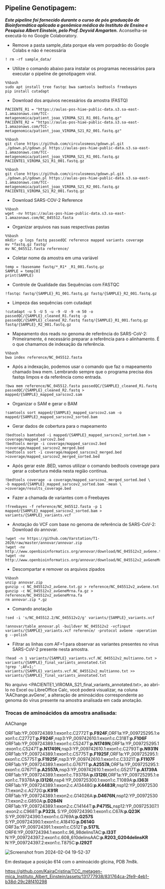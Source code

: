 ## Pipeline Genotipagem:
***Este pipeline foi fornecido durante o curso de pós graduação de Bioinformática aplicada a genômica médica do Instituto de Ensino e Pesquisa Albert Einstein, pelo Prof. Deyvid Amgarten.*** Aconselha-se executá-lo no Google Colaboratory.

- Remove a pasta sample_data porque ela vem porpadrão do Google Colabs e não é necessária
```
! rm -rf sample_data/
```
- Utilize o comando abaixo para instalar os programas necessários para executar o pipeline de genotipagem viral.
```
%%bash
sudo apt install tree fastqc bwa samtools bedtools freebayes
pip install cutadapt
```
- Download dos arquivos necessários da amostra (FASTQ)
```
PACIENTE_R1 = "https://aulas-pos-hiae-public-data.s3.sa-east-1.amazonaws.com/TCC-metagenomica/patient_joao_VIROMA_S21_R1_001.fastq.gz"
PACIENTE_R2 = "https://aulas-pos-hiae-public-data.s3.sa-east-1.amazonaws.com/TCC-metagenomica/patient_joao_VIROMA_S21_R2_001.fastq.gz"
```
```
%%bash
git clone https://github.com/circulosmeos/gdown.pl.git
./gdown.pl/gdown.pl https://aulas-pos-hiae-public-data.s3.sa-east-1.amazonaws.com/TCC-metagenomica/patient_joao_VIROMA_S21_R1_001.fastq.gz PACIENTE1_VIROMA_S21_R1_001.fastq.gz
```
```
%%bash
git clone https://github.com/circulosmeos/gdown.pl.git
./gdown.pl/gdown.pl https://aulas-pos-hiae-public-data.s3.sa-east-1.amazonaws.com/TCC-metagenomica/patient_joao_VIROMA_S21_R2_001.fastq.gz PACIENTE1_VIROMA_S21_R2_001.fastq.gz
```
- Download SARS-COV-2 Reference
```
%%bash
wget -nv https://aulas-pos-hiae-public-data.s3.sa-east-1.amazonaws.com/NC_045512.fasta
```
- Organizar arquivos nas suas respectivas pastas
```
%%bash
mkdir -p logs fastq passedQC reference mapped variants coverage
mv *fastq.gz fastq/
mv NC_045512.fasta reference/
```
- Coletar nome da amostra em uma variável
```
temp = !basename fastq/*_R1* _R1_001.fastq.gz
SAMPLE = temp[0]
print(SAMPLE)
```
- Controle de Qualidade das Sequências com FASTQC
```
!fastqc fastq/{SAMPLE}_R1_001.fastq.gz fastq/{SAMPLE}_R2_001.fastq.gz
```
- Limpeza das sequências com cutadapt
```
!cutadapt -u 5 -U 5 -u -9 -U -9 -m 50 -o passedQC/{SAMPLE}_cleaned_R1.fastq -p passedQC/{SAMPLE}_cleaned_R2.fastq fastq/{SAMPLE}_R1_001.fastq.gz fastq/{SAMPLE}_R2_001.fastq.gz
```
- Mapeamento dos reads no genoma de referência do SARS-CoV-2: Primeiramente, é necessário preparar a referência para o alinhamento. É o que chamamos de indexação da referência.
```
%%bash
bwa index reference/NC_045512.fasta
```
- Após a indexação, podemos usar o comando que faz o mapeamento chamado bwa mem. Lembrando sempre que o programa precisa dos fastqs limpos e da referência como entrada.
```
!bwa mem reference/NC_045512.fasta passedQC/{SAMPLE}_cleaned_R1.fastq passedQC/{SAMPLE}_cleaned_R2.fastq > mapped/{SAMPLE}_mapped_sarscov2.sam
```
- Organizar o SAM e gerar o BAM
```
!samtools sort mapped/{SAMPLE}_mapped_sarscov2.sam -o mapped/{SAMPLE}_mapped_sarscov2_sorted.bam
```
- Gerar dados de cobertura para o mapeamento
```
!bedtools bamtobed -i mapped/{SAMPLE}_mapped_sarscov2_sorted.bam > coverage/mapped_sarcov2.bed
!bedtools merge -i coverage/mapped_sarcov2.bed >coverage/mapped_sarscov2_merged.bed
!bedtools sort -i coverage/mapped_sarscov2_merged.bed >coverage/mapped_sarscov2_merged_sorted.bed
```
- Após gerar este .BED, vamos utilizar o comando bedtools coverage para gerar a cobertura média nesta região contínua.
```
!bedtools coverage -a coverage/mapped_sarscov2_merged_sorted.bed \
-b mapped/{SAMPLE}_mapped_sarscov2_sorted.bam -mean \
>coverage/results_coverage.bed
```
- Fazer a chamada de variantes com o Freebayes
```
!freebayes -f reference/NC_045512.fasta -p 1 mapped/{SAMPLE}_mapped_sarscov2_sorted.bam > variants/{SAMPLE}_variants.vcf
```
- Anotação do VCF com base no genoma de referência de SARS-CoV-2: Download do annovar.
```
!wget -nv https://github.com/Varstation/T1-2020/raw/master/annovar/annovar.zip
!wget -nv http://www.openbioinformatics.org/annovar/download/NC_045512v2_avGene.txt.gz
!wget -nv http://www.openbioinformatics.org/annovar/download/NC_045512v2_avGeneMrna.fa.gz
```
- Descompartar e remover os arquivos zipados
```
%%bash
unzip annovar.zip
gunzip -c NC_045512v2_avGene.txt.gz > reference/NC_045512v2_avGene.txt
gunzip -c NC_045512v2_avGeneMrna.fa.gz > reference/NC_045512v2_avGeneMrna.fa
rm annovar.zip *.gz
```
- Comando anotação
```
!sed -i 's/NC_045512.2/NC_045512v2/g' variants/{SAMPLE}_variants.vcf
```
```
!annovar/table_annovar.pl -buildver NC_045512v2 -vcfinput variants/{SAMPLE}_variants.vcf reference/ -protocol avGene -operation g --polish
```
- Filtrar as linhas com AF=1 para observar as variantes presentes no vírus SARS-CoV-2 presente nesta amostra.
```
!head -n 1 variants/{SAMPLE}_variants.vcf.NC_045512v2_multianno.txt > variants/{SAMPLE}_final_variants_annotated.txt
!grep ';AF=1;' variants/{SAMPLE}_variants.vcf.NC_045512v2_multianno.txt >> variants/{SAMPLE}_final_variants_annotated.txt
```
No arquivo <PACIENTE1_VIROMA_S21_final_variants_annotated.txt>, ao abri-lo no Excel ou LibreOffice Calc, você poderá visualizar, na coluna 'AAChange.avGene', a alteração de aminoácidos correspondente ao genoma do vírus presente na amostra analisada em cada anotação.

### Trocas de aminoácidos da amostra analisada:
AAChange

ORF1ab:YP_009724389.1:exon1:c.C2772T:**p.F924F**,ORF1a:YP_009725295.1:exon1:c.C2772T:**p.F924F**,nsp3:YP_009742610.1:exon1:c.C318T:**p.F106F**
ORF1ab:YP_009724389.1:exon1:c.C5247T:**p.N1749N**,ORF1a:YP_009725295.1:exon1:c.C5247T:**p.N1749N**,nsp3:YP_009742610.1:exon1:c.C2793T:**p.N931N**
ORF1ab:YP_009724389.1:exon1:c.C5775T:**p.F1925F**,ORF1a:YP_009725295.1:exon1:c.C5775T:**p.F1925F**,nsp3:YP_009742610.1:exon1:c.C3321T:**p.F1107F**
ORF1ab:YP_009724389.1:exon1:c.G7671T:**p.A2557A**,ORF1a:YP_009725295.1:exon1:c.G7671T:**p.A2557A**,nsp3:YP_009742610.1:exon1:c.G5217T:**p.A1739A**
ORF1ab:YP_009724389.1:exon1:c.T9378A:**p.I3126I**,ORF1a:YP_009725295.1:exon1:c.T9378A:**p.I3126I**,nsp4:YP_009725300.1:exon1:c.T1089A:**p.I363I**
ORF1ab:YP_009724389.1:exon2:c.A13448G:**p.K4483R**,nsp12:YP_009725307.1:exon2:c.A272G:**p.K91R**
ORF1ab:YP_009724389.1:exon2:c.G14026A:**p.D4676N**,nsp12:YP_009725307.1:exon2:c.G850A:**p.D284N**
ORF1ab:YP_009724389.1:exon2:c.C14144T:**p.P4715L**,nsp12:YP_009725307.1:exon2:c.C968T:**p.P323L**
S:YP_009724390.1:exon1:c.C67A:**p.Q23K**
S:YP_009724390.1:exon1:c.G769A:**p.G257S**
S:YP_009724390.1:exon1:c.A1841G:**p.D614G**
ORF3a:YP_009724391.1:exon1:c.C512T:**p.S171L**
ORF6:YP_009724394.1:exon1:c.96_98delinsTAC:**p.I33T**
N:YP_009724397.2:exon1:c.608_610delinsAAC:**p.R203_G204delinsKR**
N:YP_009724397.2:exon1:c.T875C:**p.I292T**


![Screenshot from 2024-02-04 19-52-37](https://github.com/KairaCristina/TCC_metagen-mica_Instituto_Albert_Einstein/assets/131777938/98eb2d84-dc1f-422e-ae99-eeb62920f856)

Em destaque a posição 614 com o aminoácido glicina, PDB 7m8k.

https://github.com/KairaCristina/TCC_metagen-mica_Instituto_Albert_Einstein/assets/131777938/831764ca-2fe9-4eb1-b38d-29c28f410298

